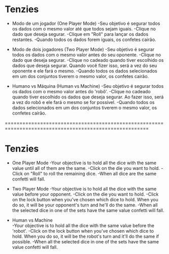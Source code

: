 # Tenzies

* Modo de um jogador (One Player Mode)
   -Seu objetivo é segurar todos os dados com o mesmo valor até que todos sejam iguais.
   -Clique no dado que deseja segurar.
   -Clique em "Roll" para lançar os dados restantes.
   -Quando todos os dados forem iguais, os confetes cairão.

* Modo de dois jogadores (Two Player Mode)
   -Seu objetivo é segurar todos os dados com o mesmo valor antes do seu oponente.
   -Clique no dado que deseja segurar.
   -Clique no cadeado quando tiver escolhido os dados que deseja segurar. Quando você fizer isso, será a vez do seu oponente e ele fará o mesmo.
   -Quando todos os dados selecionados em um dos conjuntos tiverem o mesmo valor, os confetes cairão.
  
* Humano vs Máquina (Human vs Machine)
   -Seu objetivo é segurar todos os dados com o mesmo valor antes do 'robô'.
   -Clique no cadeado quando tiver escolhido os dados que deseja segurar. Ao fazer isso, será a vez do robô e ele fará o mesmo se for possível.
   -Quando todos os dados selecionados em um dos conjuntos tiverem o mesmo valor, os confetes cairão.

=======================================================================================================

# Tenzies

* One Player Mode
  -Your objective is to hold all the dice with the same value until all of them are the same.
  -Click on the die you want to hold.
  -Click on "Roll" to roll the remaining dice.
  -When all dice are the same confetti will fall.

* Two Player Mode 
  -Your objective is to hold all the dice with the same value before your opponent.
  -Click on the die you want to hold.
  -Click on the lock button when you've chosen which dice to hold. When you do so, it will be your opponent's turn and he'll do the same.
  -When all the selected dice in one of the sets have the same value confetti will fall.
  
* Human vs Machine  
  -Your objective is to hold all the dice with the same value before the 'robot'. 
  -Click on the lock button when you've chosen which dice to hold. When you do so, it will be the robot's turn and it'll do the same if possible.
  -When all the selected dice in one of the sets have the same value confetti will fall.
  
  
  
  
  
